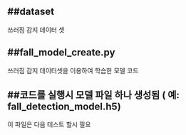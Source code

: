 ##dataset
---
쓰러짐 감지 데이터 셋

##fall_model_create.py
---
쓰러짐 감지 데이터셋을 이용하여 학습한 모델 코드

##코드를 실행시 모델 파일 하나 생성됨 ( 예: fall_detection_model.h5)
---
이 파일은 다음 테스트 할시 필요
